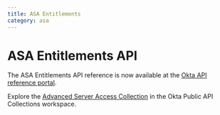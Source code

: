```yaml
---
title: ASA Entitlements
category: asa
---
```


# ASA Entitlements API

The ASA Entitlements API reference is now available at the [Okta API reference portal](https://developer.okta.com/docs/api/openapi/asa/asa/tag/entitlements/).

Explore the [Advanced Server Access Collection](https://www.postman.com/okta-eng/workspace/okta-public-api-collections/collection/4920859-f91736f1-5ae0-4a0a-949d-abed2ada2c58) in the Okta Public API Collections workspace.